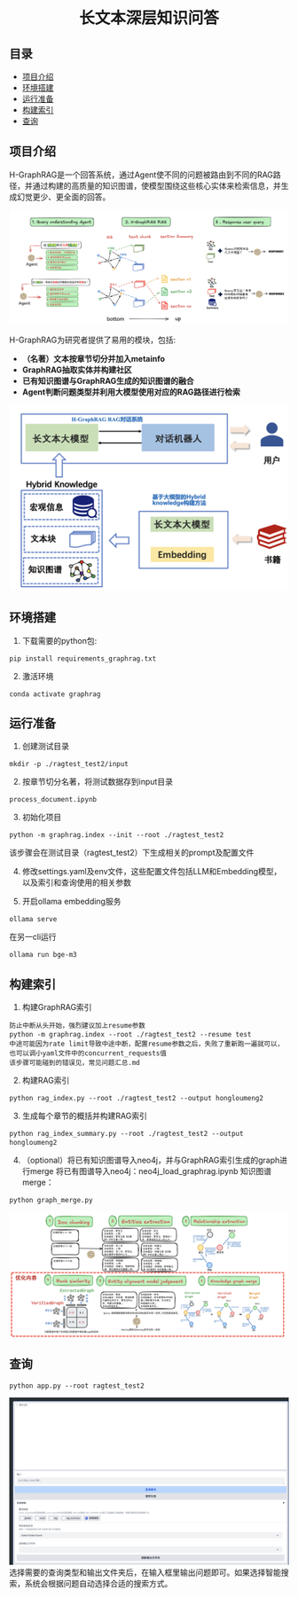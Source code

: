 <div align="center"><h1>长文本深层知识问答</h1></div>

## 目录

- [项目介绍](#项目介绍)
- [环境搭建](#环境搭建)
- [运行准备](#运行准备)
- [构建索引](构建索引)
- [查询](#查询)

## 项目介绍

H-GraphRAG是一个回答系统，通过Agent使不同的问题被路由到不同的RAG路径，并通过构建的高质量的知识图谱，使模型围绕这些核心实体来检索信息，并生成幻觉更少、更全面的回答。

![H-GraphRAG](H-GraphRAG.png)

H-GraphRAG为研究者提供了易用的模块，包括:

- **（名著）文本按章节切分并加入metainfo**
- **GraphRAG抽取实体并构建社区** 
- **已有知识图谱与GraphRAG生成的知识图谱的融合**
- **Agent判断问题类型并利用大模型使用对应的RAG路径进行检索**

![技术方案](技术方案.png)

## 环境搭建
1. 下载需要的python包:
```shell
pip install requirements_graphrag.txt
```
2. 激活环境
```shell
conda activate graphrag
```

## 运行准备
1. 创建测试目录
```shell
mkdir -p ./ragtest_test2/input
```
2. 按章节切分名著，将测试数据存到input目录
```shell
process_document.ipynb
```
3. 初始化项目
```shell
python -m graphrag.index --init --root ./ragtest_test2
```
该步骤会在测试目录（ragtest_test2）下生成相关的prompt及配置文件

4. 修改settings.yaml及env文件，这些配置文件包括LLM和Embedding模型，以及索引和查询使用的相关参数

5. 开启ollama embedding服务
```shell
ollama serve
```
在另一cli运行
```shell
ollama run bge-m3
```

## 构建索引

1. 构建GraphRAG索引
```shell
防止中断从头开始，强烈建议加上resume参数
python -m graphrag.index --root ./ragtest_test2 --resume test
中途可能因为rate limit导致中途中断，配置resume参数之后，失败了重新跑一遍就可以，也可以调小yaml文件中的concurrent_requests值
该步骤可能碰到的错误见，常见问题汇总.md
```

2. 构建RAG索引
```shell
python rag_index.py --root ./ragtest_test2 --output hongloumeng2
```

3. 生成每个章节的概括并构建RAG索引
```shell
python rag_index_summary.py --root ./ragtest_test2 --output hongloumeng2
```

4. （optional）将已有知识图谱导入neo4j，并与GraphRAG索引生成的graph进行merge
将已有图谱导入neo4j：neo4j_load_graphrag.ipynb
知识图谱merge：
```shell
python graph_merge.py
```
![知识图谱融合过程](知识图谱融合.png)

## 查询
```shell
python app.py --root ragtest_test2
```

![UI Example](demo1.png)
选择需要的查询类型和输出文件夹后，在输入框里输出问题即可。如果选择智能搜索，系统会根据问题自动选择合适的搜索方式。
